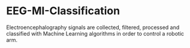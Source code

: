 # EEG-MI-Classification
Electroencephalography signals are collected, filtered, processed and classified with Machine Learning algorithms in order to control a robotic arm.
